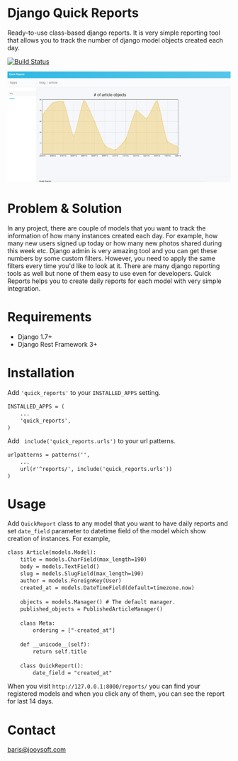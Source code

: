 # Django Quick Reports
Ready-to-use class-based django reports. It is very simple reporting tool that allows you to track the number of django model objects created each day.

[![Build Status](https://travis-ci.org/brsbilgic/django-quick-reports.svg?branch=master)](https://travis-ci.org/brsbilgic/django-quick-reports)

![A report](docs/source/sample_report1.png?raw=true "A report")

# Problem & Solution
In any project, there are couple of models that you want to track the information of how many instances created each day. For example, how many new users signed up today or how many new photos shared during this week etc. Django admin is very amazing tool and you can get these numbers by some custom filters. However, you need to apply the same filters every time you'd like to look at it. There are many django reporting tools as well but none of them easy to use even for developers. Quick Reports helps you to create daily reports for each model with very simple integration.

# Requirements
* Django 1.7+
* Django Rest Framework 3+

# Installation

Add `'quick_reports'` to your `INSTALLED_APPS` setting.

    INSTALLED_APPS = (
        ...
        'quick_reports',
    )

Add `` include('quick_reports.urls')`` to your url patterns.

    urlpatterns = patterns('',
        ...
        url(r'^reports/', include('quick_reports.urls'))
    )

# Usage
Add ``QuickReport`` class to any model that you want to have daily reports and set ``date_field`` parameter to datetime field of the model which show creation of instances. For example, 

    class Article(models.Model):
        title = models.CharField(max_length=190)
        body = models.TextField()
        slug = models.SlugField(max_length=190)
        author = models.ForeignKey(User)
        created_at = models.DateTimeField(default=timezone.now)
    
        objects = models.Manager() # The default manager.
        published_objects = PublishedArticleManager()
    
        class Meta:
            ordering = ["-created_at"]
    
        def __unicode__(self):
            return self.title
    
        class QuickReport():
            date_field = "created_at"
 
 When you visit ``http://127.0.0.1:8000/reports/`` you can find your registered models and when you click any of them, you can see the report for last 14 days. 
 
# Contact

baris@jooysoft.com
